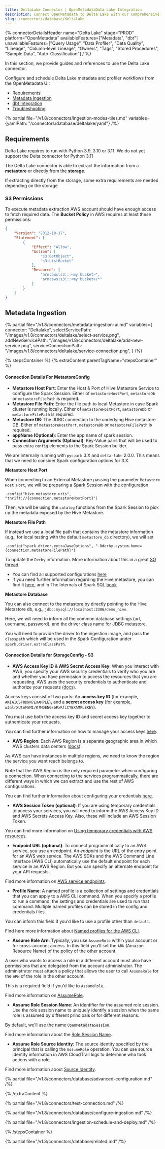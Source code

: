 ```yaml
---
title: DeltaLake Connector | OpenMetadataData Lake Integration
description: Connect OpenMetadata to Delta Lake with our comprehensive database connector guide. Step-by-step setup, configuration, and metadata extraction instructions.
slug: /connectors/database/deltalake
---
```


{% connectorDetailsHeader
name="Delta Lake"
stage="PROD"
platform="OpenMetadata"
availableFeatures=["Metadata", "dbt"]
unavailableFeatures=["Query Usage", "Data Profiler", "Data Quality", "Lineage", "Column-level Lineage", "Owners", "Tags", "Stored Procedures", "Sample Data", "Auto-Classification"]
/ %}


In this section, we provide guides and references to use the Delta Lake connector.

Configure and schedule Delta Lake metadata and profiler workflows from the OpenMetadata UI:

- [Requirements](#requirements)
- [Metadata Ingestion](#metadata-ingestion)
- [dbt Integration](/connectors/ingestion/workflows/dbt)
- [Troubleshooting](/connectors/database/deltalake/troubleshooting)

{% partial file="/v1.8/connectors/ingestion-modes-tiles.md" variables={yamlPath: "/connectors/database/deltalake/yaml"} /%}


## Requirements

Delta Lake requires to run with Python 3.9, 3.10 or 3.11. We do not yet support the Delta connector
for Python 3.11

The Delta Lake connector is able to extract the information from a **metastore** or directly from the **storage**.

If extracting directly from the storage, some extra requirements are needed depending on the storage

### S3 Permissions

To execute metadata extraction AWS account should have enough access to fetch required data. The <strong>Bucket Policy</strong> in AWS requires at least these permissions:

```json
{
    "Version": "2012-10-17",
    "Statement": [
        {
            "Effect": "Allow",
            "Action": [
                "s3:GetObject",
                "s3:ListBucket"
            ],
            "Resource": [
                "arn:aws:s3:::<my bucket>",
                "arn:aws:s3:::<my bucket>/*"
            ]
        }
    ]
}
```

## Metadata Ingestion

{% partial
  file="/v1.8/connectors/metadata-ingestion-ui.md"
  variables={
    connector: "Deltalake",
    selectServicePath: "/images/v1.8/connectors/deltalake/select-service.png",
    addNewServicePath: "/images/v1.8/connectors/deltalake/add-new-service.png",
    serviceConnectionPath: "/images/v1.8/connectors/deltalake/service-connection.png",
}
/%}

{% stepsContainer %}
{% extraContent parentTagName="stepsContainer" %}

#### Connection Details For MetastoreConfig

- **Metastore Host Port**: Enter the Host & Port of Hive Metastore Service to configure the Spark Session. Either
  of `metastoreHostPort`, `metastoreDb` or `metastoreFilePath` is required.
- **Metastore File Path**: Enter the file path to local Metastore in case Spark cluster is running locally. Either
  of `metastoreHostPort`, `metastoreDb` or `metastoreFilePath` is required.
- **Metastore DB**: The JDBC connection to the underlying Hive metastore DB. Either
  of `metastoreHostPort`, `metastoreDb` or `metastoreFilePath` is required.
- **appName (Optional)**: Enter the app name of spark session.
- **Connection Arguments (Optional)**: Key-Value pairs that will be used to pass extra `config` elements to the Spark Session builder.

We are internally running with `pyspark` 3.X and `delta-lake` 2.0.0. This means that we need to consider Spark configuration options for 3.X.

**Metastore Host Port**

When connecting to an External Metastore passing the parameter `Metastore Host Port`, we will be preparing a Spark Session with the configuration

```
.config("hive.metastore.uris", "thrift://{connection.metastoreHostPort}")
```

Then, we will be using the `catalog` functions from the Spark Session to pick up the metadata exposed by the Hive Metastore.

**Metastore File Path**

If instead we use a local file path that contains the metastore information (e.g., for local testing with the default `metastore_db` directory), we will set

```
.config("spark.driver.extraJavaOptions", "-Dderby.system.home={connection.metastoreFilePath}")
```

To update the `Derby` information. More information about this in a great [SO thread](https://stackoverflow.com/questions/38377188/how-to-get-rid-of-derby-log-metastore-db-from-spark-shell).

- You can find all supported configurations [here](https://spark.apache.org/docs/latest/configuration.html)
- If you need further information regarding the Hive metastore, you can find it [here](https://spark.apache.org/docs/latest/sql-data-sources-hive-tables.html),
  and in The Internals of Spark SQL [book](https://jaceklaskowski.gitbooks.io/mastering-spark-sql/content/spark-sql-hive-metastore.html).

**Metastore Database**

You can also connect to the metastore by directly pointing to the Hive Metastore db, e.g., `jdbc:mysql://localhost:3306/demo_hive`.

Here, we will need to inform all the common database settings (url, username, password), and the driver class name for JDBC metastore.

You will need to provide the driver to the ingestion image, and pass the `classpath` which will be used in the Spark Configuration under `spark.driver.extraClassPath`.

#### Connection Details for StorageConfig - S3

- **AWS Access Key ID** & **AWS Secret Access Key**: When you interact with AWS, you specify your AWS security credentials to verify who you are and whether you have
  permission to access the resources that you are requesting. AWS uses the security credentials to authenticate and
  authorize your requests ([docs](https://docs.aws.amazon.com/IAM/latest/UserGuide/security-creds.html)).

Access keys consist of two parts: An **access key ID** (for example, `AKIAIOSFODNN7EXAMPLE`), and a **secret access key** (for example, `wJalrXUtnFEMI/K7MDENG/bPxRfiCYEXAMPLEKEY`).

You must use both the access key ID and secret access key together to authenticate your requests.

You can find further information on how to manage your access keys [here](https://docs.aws.amazon.com/IAM/latest/UserGuide/id_credentials_access-keys.html).

- **AWS Region**: Each AWS Region is a separate geographic area in which AWS clusters data centers ([docs](https://docs.aws.amazon.com/AmazonRDS/latest/UserGuide/Concepts.RegionsAndAvailabilityZones.html)).

As AWS can have instances in multiple regions, we need to know the region the service you want reach belongs to.

Note that the AWS Region is the only required parameter when configuring a connection. When connecting to the
services programmatically, there are different ways in which we can extract and use the rest of AWS configurations.

You can find further information about configuring your credentials [here](https://boto3.amazonaws.com/v1/documentation/api/latest/guide/credentials.html#configuring-credentials).

- **AWS Session Token (optional)**: If you are using temporary credentials to access your services, you will need to inform the AWS Access Key ID
  and AWS Secrets Access Key. Also, these will include an AWS Session Token.

You can find more information on [Using temporary credentials with AWS resources](https://docs.aws.amazon.com/IAM/latest/UserGuide/id_credentials_temp_use-resources.html).

- **Endpoint URL (optional)**: To connect programmatically to an AWS service, you use an endpoint. An *endpoint* is the URL of the
  entry point for an AWS web service. The AWS SDKs and the AWS Command Line Interface (AWS CLI) automatically use the
  default endpoint for each service in an AWS Region. But you can specify an alternate endpoint for your API requests.

Find more information on [AWS service endpoints](https://docs.aws.amazon.com/general/latest/gr/rande.html).

- **Profile Name**: A named profile is a collection of settings and credentials that you can apply to a AWS CLI command.
  When you specify a profile to run a command, the settings and credentials are used to run that command.
  Multiple named profiles can be stored in the config and credentials files.

You can inform this field if you'd like to use a profile other than `default`.

Find here more information about [Named profiles for the AWS CLI](https://docs.aws.amazon.com/cli/latest/userguide/cli-configure-profiles.html).

- **Assume Role Arn**: Typically, you use `AssumeRole` within your account or for cross-account access. In this field you'll set the
  `ARN` (Amazon Resource Name) of the policy of the other account.

A user who wants to access a role in a different account must also have permissions that are delegated from the account
administrator. The administrator must attach a policy that allows the user to call `AssumeRole` for the `ARN` of the role in the other account.

This is a required field if you'd like to `AssumeRole`.

Find more information on [AssumeRole](https://docs.aws.amazon.com/STS/latest/APIReference/API_AssumeRole.html).

- **Assume Role Session Name**: An identifier for the assumed role session. Use the role session name to uniquely identify a session when the same role
  is assumed by different principals or for different reasons.

By default, we'll use the name `OpenMetadataSession`.

Find more information about the [Role Session Name](https://docs.aws.amazon.com/STS/latest/APIReference/API_AssumeRole.html#:~:text=An%20identifier%20for%20the%20assumed%20role%20session.).

- **Assume Role Source Identity**: The source identity specified by the principal that is calling the `AssumeRole` operation. You can use source identity
  information in AWS CloudTrail logs to determine who took actions with a role.

Find more information about [Source Identity](https://docs.aws.amazon.com/STS/latest/APIReference/API_AssumeRole.html#:~:text=Required%3A%20No-,SourceIdentity,-The%20source%20identity).


{% partial file="/v1.8/connectors/database/advanced-configuration.md" /%}

{% /extraContent %}

{% partial file="/v1.8/connectors/test-connection.md" /%}

{% partial file="/v1.8/connectors/database/configure-ingestion.md" /%}

{% partial file="/v1.8/connectors/ingestion-schedule-and-deploy.md" /%}

{% /stepsContainer %}

{% partial file="/v1.8/connectors/database/related.md" /%}
